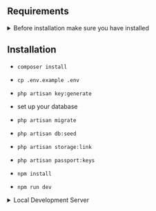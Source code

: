 ## Requirements
<details>
<summary>Before installation make sure you have installed</summary>

- composer

- PHP >= 7.3

- node

</details>

## Installation

- `composer install`

- `cp .env.example .env`

- `php artisan key:generate`

- set up your database
- `php artisan migrate`

- `php artisan db:seed`

- `php artisan storage:link`

- `php artisan passport:keys`

- `npm install`

- `npm run dev`

<details>
<summary>Local Development Server</summary>

- If you are using MacOS or Linux, I recommend Laravel Valet

- If you are using Windows, I recommend Laragon

- Else you can run the following comand no matter OS you are using

    - `php artisan serve`

- You can also see [laravel documentation](https://laravel.com/docs/8.x) for more options

</details>
